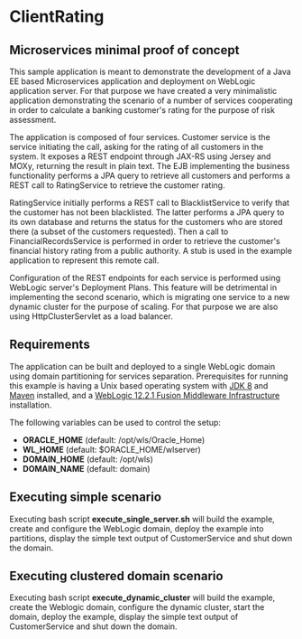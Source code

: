 # ClientRating
## Microservices minimal proof of concept

This sample application is meant to demonstrate the development of a Java EE based Microservices application and deployment on WebLogic application server. For that purpose we have created a very minimalistic application demonstrating the scenario of a number of services cooperating in order to calculate a banking customer's rating for the purpose of risk assessment. 

The application is composed of four services. Customer service is the service initiating the call, asking for the rating of all customers in the system. It exposes a REST endpoint through JAX-RS using Jersey and MOXy, returning the result in plain text. The EJB implementing the business functionality performs a JPA query to retrieve all customers and performs a REST call to RatingService to retrieve the customer rating. 

RatingService initially performs a REST call to BlacklistService to verify that the customer has not been blacklisted. The latter performs a JPA query to its own database and returns the status for the customers who are stored there (a subset of the customers requested). Then a call to FinancialRecordsService is performed in order to retrieve the customer's financial history rating from a public authority. A stub is used in the example application to represent this remote call. 

Configuration of the REST endpoints for each service is performed using WebLogic server's Deployment Plans. This feature will be detrimental in implementing the second scenario, which is migrating one service to a new dynamic cluster for the purpose of scaling. For that purpose we are also using HttpClusterServlet as a load balancer.

## Requirements
The application can be built and deployed to a single WebLogic domain using domain partitioning for services separation. Prerequisites for running this example is having a Unix based operating system with [JDK 8](http://www.oracle.com/technetwork/java/javase/downloads/jdk8-downloads-2133151.html) and [Maven](https://maven.apache.org/download.cgi?Preferred=ftp://mirror.reverse.net/pub/apache/) installed, and a [WebLogic 12.2.1 Fusion Middleware Infrastructure](http://www.oracle.com/technetwork/middleware/weblogic/downloads/wls-main-097127.html) installation. 

The following variables can be used to control the setup:

- **ORACLE_HOME** (default: /opt/wls/Oracle_Home)
- **WL_HOME** (default: $ORACLE_HOME/wlserver)
- **DOMAIN_HOME** (default: /opt/wls)
- **DOMAIN_NAME** (default: domain)

## Executing simple scenario
Executing bash script **execute_single_server.sh** will build the example, create and configure the WebLogic domain, deploy the example into partitions, display the simple text output of CustomerService and shut down the domain. 

## Executing clustered domain scenario
Executing bash script **execute_dynamic_cluster** will build the example, create the Weblogic domain, configure the dynamic cluster, start the domain, deploy the example, display the simple text output of CustomerService and shut down the domain.
